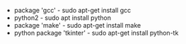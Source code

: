 * package 'gcc' - sudo apt-get install gcc
* python2 - sudo apt install python
* package 'make' - sudo apt-get install make
* python package 'tkinter' - sudo apt-get install python-tk
